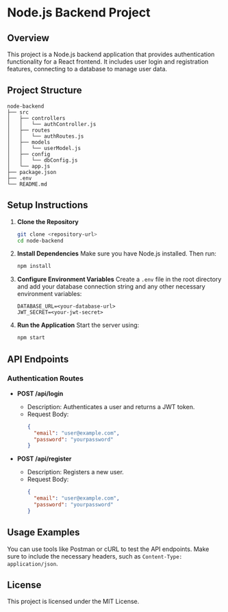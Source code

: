 # Node.js Backend Project

## Overview
This project is a Node.js backend application that provides authentication functionality for a React frontend. It includes user login and registration features, connecting to a database to manage user data.

## Project Structure
```
node-backend
├── src
│   ├── controllers
│   │   └── authController.js
│   ├── routes
│   │   └── authRoutes.js
│   ├── models
│   │   └── userModel.js
│   ├── config
│   │   └── dbConfig.js
│   └── app.js
├── package.json
├── .env
└── README.md
```

## Setup Instructions

1. **Clone the Repository**
   ```bash
   git clone <repository-url>
   cd node-backend
   ```

2. **Install Dependencies**
   Make sure you have Node.js installed. Then run:
   ```bash
   npm install
   ```

3. **Configure Environment Variables**
   Create a `.env` file in the root directory and add your database connection string and any other necessary environment variables:
   ```
   DATABASE_URL=<your-database-url>
   JWT_SECRET=<your-jwt-secret>
   ```

4. **Run the Application**
   Start the server using:
   ```bash
   npm start
   ```

## API Endpoints

### Authentication Routes
- **POST /api/login**
  - Description: Authenticates a user and returns a JWT token.
  - Request Body: 
    ```json
    {
      "email": "user@example.com",
      "password": "yourpassword"
    }
    ```

- **POST /api/register**
  - Description: Registers a new user.
  - Request Body: 
    ```json
    {
      "email": "user@example.com",
      "password": "yourpassword"
    }
    ```

## Usage Examples
You can use tools like Postman or cURL to test the API endpoints. Make sure to include the necessary headers, such as `Content-Type: application/json`.

## License
This project is licensed under the MIT License.